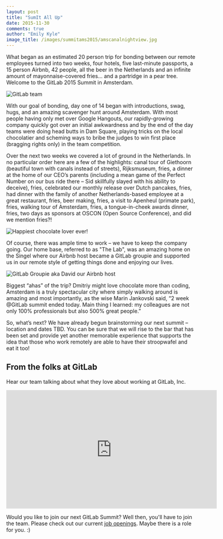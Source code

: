 ```yaml
---
layout: post
title: "SumIt All Up"
date: 2015-11-30
comments: true
author: "Emily Kyle"
image_title: /images/summitams2015/amscanalnightview.jpg
---
```


What began as an estimated 20 person trip for bonding between our remote
employees turned into two weeks, four hotels, five last-minute passports, a 15
person Airbnb, 42 people, all the beer in the Netherlands and an infinite
amount of mayonnaise-covered fries… and a partridge in a pear tree.  Welcome to
the GitLab 2015 Summit in Amsterdam.

![GitLab team](/images/summitams2015/amsteampic.jpg)

<!--more-->

With our goal of bonding, day one of 14 began with introductions, swag, hugs, and
an amazing scavenger hunt around Amsterdam. With most people having only met over
Google Hangouts, our rapidly-growing company quickly got over an initial
awkwardness and by the end of the day teams were doing head butts in Dam Square,
playing tricks on the local chocolatier and scheming ways to bribe the judges to
win first place (bragging rights only) in the team competition.

Over the next two weeks we covered a lot of ground in the Netherlands. In no
particular order here are a few of the highlights: canal tour of Giethoorn
(beautiful town with canals instead of streets), Rijksmuseum, fries, a dinner
at the home of our CEO’s parents (including a mean game of the Perfect Number on
our bus ride there – Sid skillfully slayed with his ability to deceive), fries,
celebrated our monthly release over Dutch pancakes, fries, had dinner with the
family of another Netherlands-based employee at a great restaurant, fries, beer
making, fries, a visit to Apenheul (primate park), fries, walking tour of
Amsterdam, fries, a tongue-in-cheek awards dinner, fries, two days as sponsors
at OSCON (Open Source Conference), and did we mention fries?!

![Happiest chocolate lover ever!](/images/summitams2015/dmitriyhugshaydnwithchocolate.jpg)

Of course, there was ample time to work – we have to keep the company going. Our
home base, referred to as "The Lab", was an amazing home on the Singel where our
Airbnb host became a GitLab groupie and supported us in our remote style of
getting things done and enjoying our lives.

![GitLab Groupie aka David our Airbnb host](/images/summitams2015/davidatlab.jpeg)

Biggest “ahas” of the trip? Dmitriy might love chocolate more than coding,
Amsterdam is a truly spectacular city where simply walking around is amazing and
most importantly, as the wise Marin Jankovski said, “2 week @GitLab summit
ended today. Main thing I learned: my colleagues are not only 100% professionals
but also 500% great people.”

So, what’s next? We have already begun brainstorming our next summit – location
and dates TBD. You can be sure that we will rise to the bar that has been set
and provide yet another memorable experience that supports the idea that those
who work remotely are able to have their stroopwafel and eat it too!

## From the folks at GitLab

Hear our team talking about what they love about working at GitLab, Inc.

<iframe width="560" height="315" src="https://www.youtube.com/embed/UTyXGx965Os" frameborder="0" allowfullscreen></iframe>

Would you like to join our next GitLab Summit? Well then, you'll have to join the team. Please check out our current [job openings](https://about.gitlab.com/jobs/). Maybe there is a role for you. :)
